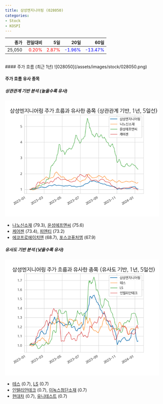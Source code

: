 ```yaml
---
title: 삼성엔지니어링 (028050)
categories:
- Stock
- KOSPI
---
```


|종가|전일대비|5일|20일|60일|
|---:|-------:|--:|---:|---:|
|25,050|<span style="color: red">0.20%</span>|<span style="color: red">2.87%</span>|<span style="color: blue">-1.96%</span>|<span style="color: blue">-13.47%</span>|

<!-- more -->
<br>
#### 주가 흐름 (최근 1년)
![028050](/assets/images/stock/028050.png)


#### 주가 흐름 유사 종목


##### 상관관계 기반 분석 (높을수록 유사)
![028050](/assets/images/stock/028050_corr.png)
- [나노신소재](/121600/) (79.3), [윤성에프앤씨](/372170/) (75.6)
- [케어젠](/214370/) (73.4), [피엔티](/137400/) (73.2)
- [에코프로에이치엔](/383310/) (68.7), [포스코퓨처엠](/003670/) (67.9)


##### 유사도 기반 분석 (낮을수록 유사)	
![028050](/assets/images/stock/028050_sim.png)
- [테스](/095610/) (0.7), [LS](/006260/) (0.7)
- [인텔리안테크](/189300/) (0.7), [이녹스첨단소재](/272290/) (0.7)
- [현대차](/005380/) (0.7), [유니테스트](/086390/) (0.7)